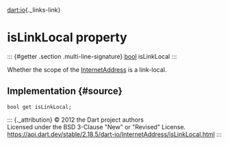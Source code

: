 [dart:io](../../dart-io/dart-io-library){._links-link}

isLinkLocal property
====================

::: {#getter .section .multi-line-signature}
[bool](../../dart-core/bool-class) isLinkLocal
:::

Whether the scope of the [InternetAddress](../internetaddress-class) is
a link-local.

Implementation {#source}
--------------

``` {.language-dart data-language="dart"}
bool get isLinkLocal;
```

::: {._attribution}
© 2012 the Dart project authors\
Licensed under the BSD 3-Clause \"New\" or \"Revised\" License.\
<https://api.dart.dev/stable/2.18.5/dart-io/InternetAddress/isLinkLocal.html>
:::

